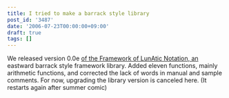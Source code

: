 ```yaml
---
title: I tried to make a barrack style library
post_id: '3487'
date: '2006-07-23T00:00:00+09:00'
draft: true
tags: []
---
```


We released version 0.0e [of the Framework of LunAtic Notation, an](/tag/flan) eastward barrack style framework library. Added eleven functions, mainly arithmetic functions, and corrected the lack of words in manual and sample comments. For now, upgrading the library version is canceled here. (It restarts again after summer comic)
